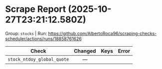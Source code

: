 # Scrape Report (2025-10-27T23:21:12.580Z)

Group: `stocks`  |  Run: https://github.com/AlbertoRoca96/scraping-checks-scheduler/actions/runs/18858761626

| Check | Changed | Keys | Error |
|---|:---:|:--|:--|
| `stock_ntdoy_global_quote` | — |  |  |
